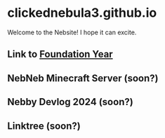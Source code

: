 # clickednebula3.github.io
Welcome to the Nebsite! I hope it can excite.


## Link to [Foundation Year](/fy/index)
## NebNeb Minecraft Server (soon?)
## Nebby Devlog 2024 (soon?)
## Linktree (soon?)